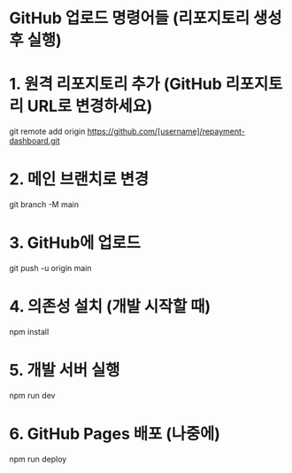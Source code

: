 # GitHub 업로드 명령어들 (리포지토리 생성 후 실행)

# 1. 원격 리포지토리 추가 (GitHub 리포지토리 URL로 변경하세요)
git remote add origin https://github.com/[username]/repayment-dashboard.git

# 2. 메인 브랜치로 변경
git branch -M main

# 3. GitHub에 업로드
git push -u origin main

# 4. 의존성 설치 (개발 시작할 때)
npm install

# 5. 개발 서버 실행
npm run dev

# 6. GitHub Pages 배포 (나중에)
npm run deploy
